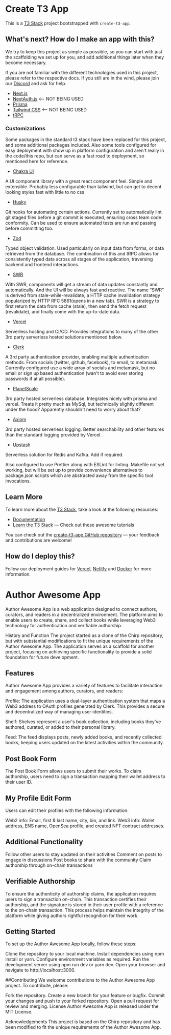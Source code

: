 # Create T3 App

This is a [T3 Stack](https://create.t3.gg/) project bootstrapped with `create-t3-app`.

## What's next? How do I make an app with this?

We try to keep this project as simple as possible, so you can start with just the scaffolding we set up for you, and add additional things later when they become necessary.

If you are not familiar with the different technologies used in this project, please refer to the respective docs. If you still are in the wind, please join our [Discord](https://t3.gg/discord) and ask for help.

- [Next.js](https://nextjs.org)
- [NextAuth.js](https://next-auth.js.org) <-- NOT BEING USED
- [Prisma](https://prisma.io)
- [Tailwind CSS](https://tailwindcss.com) <-- NOT BEING USED
- [tRPC](https://trpc.io)

### Customizations

Some packages in the standard t3 stack have been replaced for this project, and some additional packages included. Also some tools configured for easy deployment with show up in platform configuration and aren't really in the code/this repo, but can serve as a fast road to deployment, so mentioned here for reference.

- [Chakra UI](https://chakra-ui.com/)

A UI component library with a great react component feel. Simple and extensible. Probably less configurable than tailwind, but can get to decent looking styles fast with little to no css

- [Husky](https://typicode.github.io/husky/#/)

Git hooks for automating certain actions. Currently set to automatically lint git staged files before a git commit is executed, ensuring cross team code conformity. Can be used to ensure automated tests are run and passing before committing too.

- [Zod](https://zod.dev)

Typed object validation. Used particularly on input data from forms, or data retrieved from the database. The combination of this and tRPC allows for consistently typed data across all stages of the application, traversing backend and frontend interactions.

- [SWR](https://swr.vercel.app)

With SWR, components will get a stream of data updates constantly and automatically. And the UI will be always fast and reactive. The name “SWR” is derived from stale-while-revalidate, a HTTP cache invalidation strategy popularized by HTTP RFC 5861(opens in a new tab). SWR is a strategy to first return the data from cache (stale), then send the fetch request (revalidate), and finally come with the up-to-date data.

- [Vercel](https://vercel.com)

Serverless hosting and CI/CD. Provides integrations to many of the other 3rd party serverless hosted solutions mentioned below.

- [Clerk](https://clerk.dev)

A 3rd party authentication provider, enabling multiple authentication methods. From socials (twitter, github, facebook), to email, to metamask. Currently configured use a wide array of socials and metamask, but no email or sign up based authentication (wan't to avoid ever storing passwords if at all possible).

- [PlanetScale](https://planetscale.com/)

3rd party hosted serverless database. Integrates nicely with prisma and vercel. Treats it pretty much as MySql, but technically slightly different under the hood? Apparently shouldn't need to worry about that?

- [Axiom](https://axiom.co/)

3rd party hosted serverless logging. Better searchability and other features than the standard logging provided by Vercel.

- [Upstash](https://upstash.com/)

Serverless solution for Redis and Kafka. Add if required.

Also configured to use Prettier along with ESLint for linting. Makefile not yet working, but will be set up to provide convenience alternatives to package.json scripts which are abstracted away from the specific tool invocations.

## Learn More

To learn more about the [T3 Stack](https://create.t3.gg/), take a look at the following resources:

- [Documentation](https://create.t3.gg/)
- [Learn the T3 Stack](https://create.t3.gg/en/faq#what-learning-resources-are-currently-available) — Check out these awesome tutorials

You can check out the [create-t3-app GitHub repository](https://github.com/t3-oss/create-t3-app) — your feedback and contributions are welcome!

## How do I deploy this?

Follow our deployment guides for [Vercel](https://create.t3.gg/en/deployment/vercel), [Netlify](https://create.t3.gg/en/deployment/netlify) and [Docker](https://create.t3.gg/en/deployment/docker) for more information.








# Author Awesome App #

Author Awesome App is a web application designed to connect authors, curators, and readers in a decentralized environment. The platform aims to enable users to create, share, and collect books while leveraging Web3 technology for authentication and verifiable authorship.

History and Function
The project started as a clone of the Chirp repository, but with substantial modifications to fit the unique requirements of the Author Awesome App. The application serves as a scaffold for another project, focusing on achieving specific functionality to provide a solid foundation for future development.

## Features
Author Awesome App provides a variety of features to facilitate interaction and engagement among authors, curators, and readers:

Profile: The application uses a dual-layer authentication system that maps a Web3 address to OAuth profiles generated by Clerk. This provides a secure and decentralized way of managing user identities.

Shelf: Shelves represent a user's book collection, including books they've authored, curated, or added to their personal library.

Feed: The feed displays posts, newly added books, and recently collected books, keeping users updated on the latest activities within the community.

## Post Book Form
The Post Book Form allows users to submit their works. To claim authorship, users need to sign a transaction mapping their wallet address to their user ID.

## My Profile Edit Form
Users can edit their profiles with the following information:

Web2 info: Email, first & last name, city, bio, and link.
Web3 info: Wallet address, ENS name, OpenSea profile, and created NFT contract addresses.

## Additional Functionality
Follow other users to stay updated on their activities
Comment on posts to engage in discussions
Post books to share with the community
Claim authorship through on-chain transactions


## Verifiable Authorship
To ensure the authenticity of authorship claims, the application requires users to sign a transaction on-chain. This transaction certifies their authorship, and the signature is stored in their user profile with a reference to the on-chain transaction. This process helps maintain the integrity of the platform while giving authors rightful recognition for their work.

## Getting Started
To set up the Author Awesome App locally, follow these steps:

Clone the repository to your local machine.
Install dependencies using npm install or yarn.
Configure environment variables as required.
Run the development server using npm run dev or yarn dev.
Open your browser and navigate to http://localhost:3000.


##Contributing
We welcome contributions to the Author Awesome App project. To contribute, please:

Fork the repository.
Create a new branch for your feature or bugfix.
Commit your changes and push to your forked repository.
Open a pull request for review and merging.
License
Author Awesome App is released under the MIT License.

Acknowledgements
This project is based on the Chirp repository and has been modified to fit the unique requirements of the Author Awesome App.
